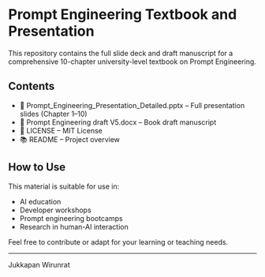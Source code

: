 # Prompt Engineering Textbook and Presentation

This repository contains the full slide deck and draft manuscript for a comprehensive 10-chapter university-level textbook on Prompt Engineering.

## Contents
- 📘 Prompt_Engineering_Presentation_Detailed.pptx – Full presentation slides (Chapter 1–10)
- 📝 Prompt Engineering draft V5.docx – Book draft manuscript
- 📄 LICENSE – MIT License
- 📚 README – Project overview

## How to Use
This material is suitable for use in:
- AI education
- Developer workshops
- Prompt engineering bootcamps
- Research in human-AI interaction

Feel free to contribute or adapt for your learning or teaching needs.

---

Jukkapan Wirunrat
